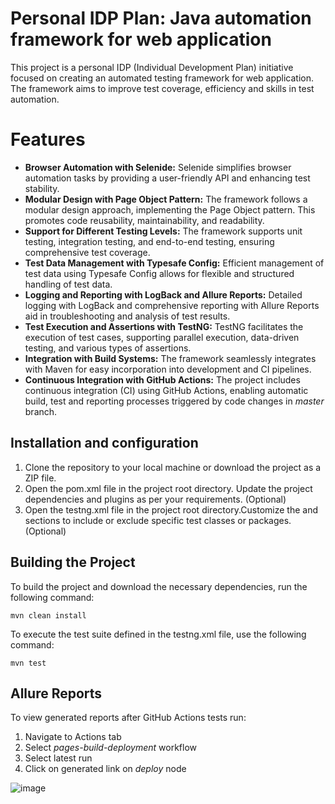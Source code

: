 # Personal IDP Plan: Java automation framework for web application
This project is a personal IDP (Individual Development Plan) initiative focused on creating an
automated testing framework for web application. The framework aims to improve test coverage,
efficiency and skills in test automation.

# Features
- **Browser Automation with Selenide:** Selenide simplifies browser automation tasks by
providing a user-friendly API and enhancing test stability.
- **Modular Design with Page Object Pattern:** The framework follows a modular
design approach, implementing the Page Object pattern. This promotes code reusability,
maintainability, and readability.
- **Support for Different Testing Levels:** The framework supports unit testing, integration
testing, and end-to-end testing, ensuring comprehensive test coverage.
- **Test Data Management with Typesafe Config:** Efficient management of test data using
Typesafe Config allows for flexible and structured handling of test data.
- **Logging and Reporting with LogBack and Allure Reports:** Detailed logging with LogBack
and comprehensive reporting with Allure Reports aid in troubleshooting and analysis
of test results.
- **Test Execution and Assertions with TestNG:** TestNG facilitates the execution of test
cases, supporting parallel execution, data-driven testing, and various types of assertions.
- **Integration with Build Systems:** The framework seamlessly integrates with Maven for
easy incorporation into development and CI pipelines.
- **Continuous Integration with GitHub Actions:** The project includes continuous
integration (CI) using GitHub Actions, enabling automatic build, test and reporting processes
triggered by code changes in *master* branch.

## Installation and configuration
1. Clone the repository to your local machine or download the project as a ZIP file.
2. Open the pom.xml file in the project root directory. Update the project dependencies 
and plugins as per your requirements. (Optional)
3. Open the testng.xml file in the project root directory.Customize the <test> and <classes>
sections to include or exclude specific test classes or packages. (Optional)
## Building the Project
To build the project and download the necessary dependencies, run the following command:
```
mvn clean install
```

To execute the test suite defined in the testng.xml file, use the following command:
```
mvn test
```
## Allure Reports
To view generated reports after GitHub Actions tests run:
1. Navigate to Actions tab
2. Select *pages-build-deployment* workflow
3. Select latest run
4. Click on generated link on *deploy* node
  
![image](https://github.com/AndriiTeterka/IDPProjectUI/assets/46166177/e45833b1-6ee8-4f23-bfe2-5c9baa94d21d)
